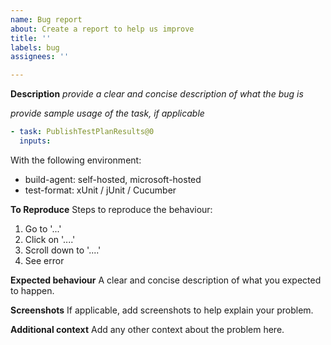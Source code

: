 ```yaml
---
name: Bug report
about: Create a report to help us improve
title: ''
labels: bug
assignees: ''

---
```


**Description**
_provide a clear and concise description of what the bug is_

_provide sample usage of the task, if applicable_
```yaml
- task: PublishTestPlanResults@0
  inputs:
```

With the following environment:
- build-agent:  self-hosted, microsoft-hosted
- test-format: xUnit / jUnit / Cucumber

**To Reproduce**
Steps to reproduce the behaviour:
1. Go to '...'
2. Click on '....'
3. Scroll down to '....'
4. See error

**Expected behaviour**
A clear and concise description of what you expected to happen.

**Screenshots**
If applicable, add screenshots to help explain your problem.

**Additional context**
Add any other context about the problem here.
